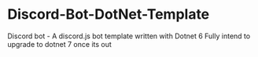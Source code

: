 # Discord-Bot-DotNet-Template
Discord bot - A discord.js bot template written with Dotnet 6
Fully intend to upgrade to dotnet 7 once its out 
